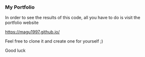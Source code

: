 ### My Portfolio

In order to see the results of this code, all you have to do is visit the portfolio website

<https://magu1997.github.io/>

Feel free to clone it and create one for yourself ;)

Good luck
